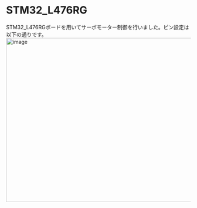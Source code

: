 # STM32_L476RG
STM32_L476RGボードを用いてサーボモーター制御を行いました。ピン設定は以下の通りです。
<img width="509" height="448" alt="image" src="https://github.com/user-attachments/assets/c367d2b7-a0d2-40c5-a201-e399f057627f" />
